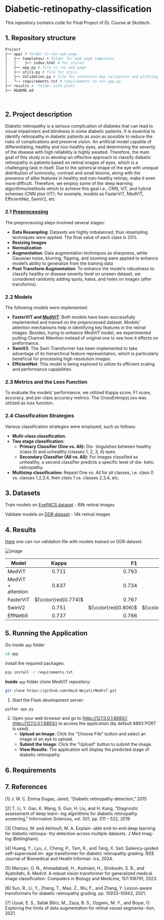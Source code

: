 # Diabetic-retinopathy-classification

This repository contains code for Final Project of DL Course at Skoltech.

## 1. Repository structure

```bash
Project
├── app/ # folder to run web page
│   ├── templates/ # folder for web page templates
│   │    ├── index.html # for styles 
│   ├── app.py # file to run web page
│   ├── utils.py # file for utils
│   ├── Validation.py # file for attention map validation and plotting
│   └── requirements.txt # requirements to run app.py
├── results #  folder with plots
├── README.md




```
## 2. Project description

Diabetic retinopathy is a serious complication of 
diabetes that can lead to visual impairment and
blindness in some diabetic patients. It is essential
to identify retinopathy in diabetic patients as soon
as possible to reduce the risks of complications
and preserve vision. An artificial model capable
of differentiating, healthy and non-healthy eyes,
and determining the severity of the disease with
high reliability is highly awaited. Therefore, the
main goal of this study is to develop an effective
approach to classify diabetic retinopathy in patients
based on retinal images of eyes, which is a challenging task in itself. Due to the spherical shape
of the eye with unequal distribution of luminosity,
contrast and small lesions, along with the presence
of alike features in healthy and non-healthy retinas,
make it even more difficult. Therefore, we employ some of the deep learning algorithms/methods
which to achieve this goal i.e., CNN, ViT, and hybrid schemes (CNN plus ViT); for example, models
as FasterViT, MedViT, EfficientNet, SwinV2, etc

### 2.1 [Preprocessing](data_utils.py) 

The preprocessing steps involved several stages:
  * __Data Resampling__: Datasets are highly imbalanced; thus resampling techniques were
applied. The final value of each class is 20%
  * __Resizing Images__
  * __Normalization__
  * __Augmentation__: Data augmentation techniques as sharpness, white Gaussian noise, blurring, flipping, and zooming were applied to enhance model’s ability to generalize from the training data
  * __Post Transform Augmentation__: To enhance
the model’s robustness to classify healthy or
disease severity level on unseen dataset, we
considered randomly adding spots, halos, and
holes on images (after transforms).

### 2.2 Models
The following models were implemented:
  * __FasterViT and [MedViT](https://github.com/Omid-Nejati/MedViT)__: Both models have
been successfully implemented and trained on
the preprocessed dataset. Models’ attention
mechanisms help in identifying key features
in the retinal images. Besides, trying to enhance MedViT model, we experimented putting Channel Attention instead of original one to see how it effects on preformance.
  * __SwinV2__: The Swin Transformer has been implemented to take advantage of its hierarchical
feature representation, which is particularly
beneficial for processing high-resolution images.
  * __EfficientNet__: This model is being explored
to utilize its efficient scaling and performance
capabilities


### 2.3 Metrics and the Loss Function
To evaluate the models’ performance, we utilized
Kappa score, F1 score, accuracy, and per class
accuracy metrics.
The CrossEntropyLoss was utilized as loss function.

### 2.4 Classification Strategies

Various classification strategies were employed,
such as follows:
  * __Multi-class classification.__
  * __Two stage classification:__
    * __Primary Classifier (One vs. All):__ Dis-
tinguishes between healthy (class 0) and
unhealthy (classes 1, 2, 3, 4) eyes.
    * __Secondary Classifier (All vs. All):__ For
images classified as unhealthy, a second
classifier predicts a specific level of dia-
betic retinopathy.
  * __Multistep classification:__ Repeat One vs. All
for all classes, i.e. class 0 vs. classes 1,2,3,4,
then class 1 vs. classes 2,3,4, etc.




## 3. Datasets
Train models on [EyePACS dataset](https://www.kaggle.com/c/diabetic-retinopathy-detection/overview)  - 88k retinal images

Validate models on [DDR dataset](https://github.com/nkicsl/DDR-dataset)  - 14k retinal images

## 4. Results

[Here](notebooks/Validation/test.ipynb) one can run validation file with models trained on DDR dataset.


![image](https://github.com/katerina2901/Diabetic-retinopathy-classification/assets/133007241/cab074b4-5a36-4eb0-8357-30f3b36434de)


| Model             | Kappa         | F1    | Accuracy |
| ------------------|:-------------:| -----:|---------:|
| MedViT            | 0.711         | 0.793 | 0.786    |       
| MedViT + attention| 0.637         | 0.734 | 0.729    |
| FasterViT         | ${\color{red}0.774}$         | 0.767 | 0.753    | 
| SwinV2            | 0.751         | ${\color{red}0.806}$ | ${\color{red}0.809}$    | 
| EffNetb5          | 0.737         | 0.766 | 0.767    |



## 5. Running the Application
Go inside `app` folder 
```bash
cd app
```
install the required packages:
```bash
pip install -r requirements.txt
```

**Inside** `app` folder clone MedVIT repository:
```bash
git clone https://github.com/Omid-Nejati/MedViT.git
```

1. Start the Flask development server:

```bash
python app.py
```
2. Open your web browser and go to [http://127.0.0.1:8893/](http://127.0.0.1:8893/) to access the application (by default 8893 PORT is used).
   - **Upload an Image**: Click the "Choose File" button and select an image of an eye to upload.
   - **Submit the Image**: Click the "Upload" button to submit the image.
   - **View Results**: The application will display the predicted stage of diabetic retinopathy.

## 6. Requirements

## 7. References
<a id="1">[1]</a> 
J. W. C. Emma Dugas, Jared, “Diabetic
retinopathy detection,” 2015

<a id="1">[2]</a> 
T. Li, Y. Gao, K. Wang, S. Guo, H. Liu, and
H. Kang, “Diagnostic assessment of deep learn-
ing algorithms for diabetic retinopathy screening,”
Information Sciences, vol. 501, pp. 511 – 522,
2019

<a id="1">[3]</a> 
Chetoui, M. and Akhloufi, M. A. Explain-
able end-to-end deep learning for diabetic retinopa-
thy detection across multiple datasets. J Med Imag-
ing (Bellingham).

<a id="1">[4]</a> 
Huang, Y., Lyu, J., Cheng, P., Tam, R., and
Tang, X. Ssit: Saliency-guided self-supervised im-
age transformer for diabetic retinopathy grading.
IEEE Journal of Biomedical and Health Informat-
ics, 2024.

<a id="1">[5]</a> 
Manzari, O. N., Ahmadabadi, H., Kashiani,
H., Shokouhi, S. B., and Ayatollahi, A. Medvit: A
robust vision transformer for generalized medical
image classification. Computers in Biology and
Medicine, 157:106791, 2023.


<a id="1">[6]</a> 
Sun, R., Li, Y., Zhang, T., Mao, Z., Wu,
F., and Zhang, Y. Lesion-aware transformers for
diabetic retinopathy grading. pp. 10933–10942,
2021.

<a id="1">[7]</a> 
Uysal, E. S., Safak Bilici, M., Zaza, B. S.,
Ozgenc, M. Y., and Boyar, O. Exploring the limits
of data augmentation for retinal vessel segmenta-
tion, 2021.





